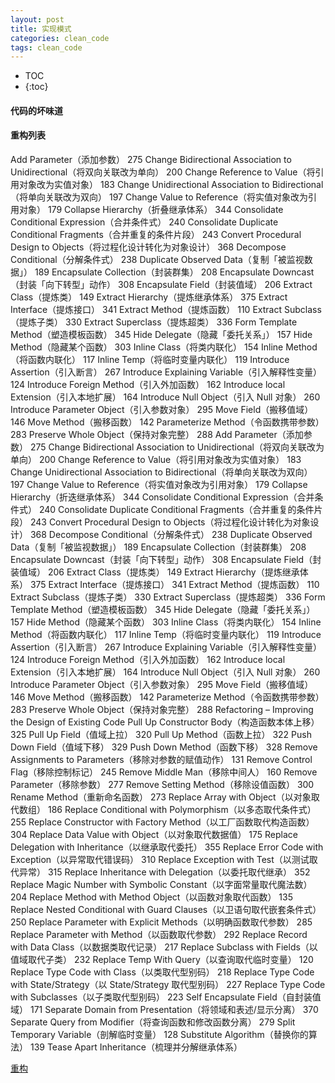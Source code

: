 ```yaml
---
layout: post
title: 实现模式
categories: clean_code
tags: clean_code
---
```


* TOC
* {:toc}

#### 代码的坏味道


#### 重构列表

Add Parameter（添加参数） 275
Change Bidirectional Association to Unidirectional（将双向关联改为单向） 200
Change Reference to Value（将引用对象改为实值对象） 183
Change Unidirectional Association to Bidirectional（将单向关联改为双向） 197
Change Value to Reference（将实值对象改为引用对象） 179
Collapse Hierarchy（折叠继承体系） 344
Consolidate Conditional Expression（合并条件式） 240
Consolidate Duplicate Conditional Fragments（合并重复的条件片段） 243
Convert Procedural Design to Objects（将过程化设计转化为对象设计） 368
Decompose Conditional（分解条件式） 238
Duplicate Observed Data（复制「被监视数据」） 189
Encapsulate Collection（封装群集） 208
Encapsulate Downcast（封装「向下转型」动作） 308
Encapsulate Field（封装值域） 206
Extract Class（提炼类） 149
Extract Hierarchy（提炼继承体系） 375
Extract Interface（提炼接口） 341
Extract Method（提炼函数） 110
Extract Subclass（提炼子类） 330
Extract Superclass（提炼超类） 336
Form Template Method（塑造模板函数） 345
Hide Delegate（隐藏「委托关系」） 157
Hide Method（隐藏某个函数） 303
Inline Class（将类内联化） 154
Inline Method（将函数内联化） 117
Inline Temp（将临时变量内联化） 119
Introduce Assertion（引入断言） 267
Introduce Explaining Variable（引入解释性变量） 124
Introduce Foreign Method（引入外加函数） 162
Introduce local Extension（引入本地扩展） 164
Introduce Null Object（引入 Null 对象） 260
Introduce Parameter Object（引入参数对象） 295
Move Field（搬移值域） 146
Move Method（搬移函数） 142
Parameterize Method（令函数携带参数） 283
Preserve Whole Object（保持对象完整） 288
Add Parameter（添加参数） 275
Change Bidirectional Association to Unidirectional（将双向关联改为单向） 200
Change Reference to Value（将引用对象改为实值对象） 183
Change Unidirectional Association to Bidirectional（将单向关联改为双向） 197
Change Value to Reference（将实值对象改为引用对象） 179
Collapse Hierarchy（折迭继承体系） 344
Consolidate Conditional Expression（合并条件式） 240
Consolidate Duplicate Conditional Fragments（合并重复的条件片段） 243
Convert Procedural Design to Objects（将过程化设计转化为对象设计） 368
Decompose Conditional（分解条件式） 238
Duplicate Observed Data（复制「被监视数据」） 189
Encapsulate Collection（封装群集） 208
Encapsulate Downcast（封装「向㆘转型」动作） 308
Encapsulate Field（封装值域） 206
Extract Class（提炼类） 149
Extract Hierarchy（提炼继承体系） 375
Extract Interface（提炼接口） 341
Extract Method（提炼函数） 110
Extract Subclass（提炼子类） 330
Extract Superclass（提炼超类） 336
Form Template Method（塑造模板函数） 345
Hide Delegate（隐藏「委托关系」） 157
Hide Method（隐藏某个函数） 303
Inline Class（将类内联化） 154
Inline Method（将函数内联化） 117
Inline Temp（将临时变量内联化） 119
Introduce Assertion（引入断言） 267
Introduce Explaining Variable（引入解释性变量） 124
Introduce Foreign Method（引入外加函数） 162
Introduce local Extension（引入本㆞扩展） 164
Introduce Null Object（引入 Null 对象） 260
Introduce Parameter Object（引入参数对象） 295
Move Field（搬移值域） 146
Move Method（搬移函数） 142
Parameterize Method（令函数携带参数） 283
Preserve Whole Object（保持对象完整） 288
Refactoring – Improving the Design of Existing Code
Pull Up Constructor Body（构造函数本体㆖移） 325
Pull Up Field（值域㆖拉） 320
Pull Up Method（函数㆖拉） 322
Push Down Field（值域㆘移） 329
Push Down Method（函数㆘移） 328
Remove Assignments to Parameters（移除对参数的赋值动作） 131
Remove Control Flag（移除控制标记） 245
Remove Middle Man（移除㆗间㆟） 160
Remove Parameter（移除参数） 277
Remove Setting Method（移除设值函数） 300
Rename Method（重新命名函数） 273
Replace Array with Object（以对象取代数组） 186
Replace Conditional with Polymorphism（以多态取代条件式） 255
Replace Constructor with Factory Method（以工厂函数取代构造函数） 304
Replace Data Value with Object（以对象取代数据值） 175
Replace Delegation with Inheritance（以继承取代委托） 355
Replace Error Code with Exception（以异常取代错误码） 310
Replace Exception with Test（以测试取代异常） 315
Replace Inheritance with Delegation（以委托取代继承） 352
Replace Magic Number with Symbolic Constant（以字面常量取代魔法数） 204
Replace Method with Method Object（以函数对象取代函数） 135
Replace Nested Conditional with Guard Clauses（以卫语句取代嵌套条件式） 250
Replace Parameter with Explicit Methods（以明确函数取代参数） 285
Replace Parameter with Method（以函数取代参数） 292
Replace Record with Data Class（以数据类取代记录） 217
Replace Subclass with Fields（以值域取代子类） 232
Replace Temp With Query（以查询取代临时变量） 120
Replace Type Code with Class（以类取代型别码） 218
Replace Type Code with State/Strategy（以 State/Strategy 取代型别码） 227
Replace Type Code with Subclasses（以子类取代型别码） 223
Self Encapsulate Field（自封装值域） 171
Separate Domain from Presentation（将领域和表述/显示分离） 370
Separate Query from Modifier（将查询函数和修改函数分离） 279
Split Temporary Variable（剖解临时变量） 128
Substitute Algorithm（替换你的算法） 139
Tease Apart Inheritance（梳理并分解继承体系） 


[重构](https://zacharychang.gitbooks.io/refactoring-improving-the-design-of-existing-code/)
